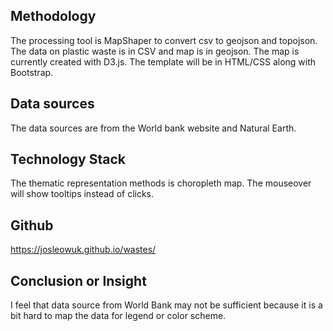 ## Methodology

The processing tool is MapShaper to convert csv to geojson and topojson. The data on plastic waste is in CSV and map is in geojson. The map is currently created with D3.js. The template will be in HTML/CSS along with Bootstrap.

## Data sources

The data sources are from the World bank website and Natural Earth.

## Technology Stack

The thematic representation methods is choropleth map. The mouseover will show tooltips instead of clicks.

## Github

https://josleowuk.github.io/wastes/

## Conclusion or Insight

I feel that data source from World Bank may not be sufficient because it is a bit hard to map the data for legend or color scheme.
